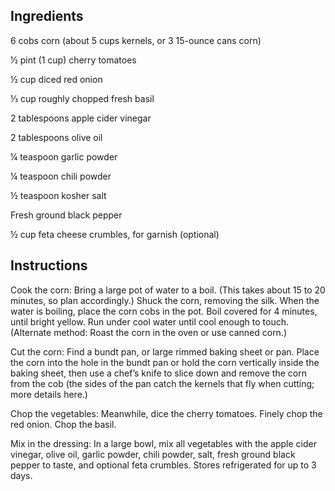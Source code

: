 ## Ingredients

6 cobs corn (about 5 cups kernels, or 3 15-ounce cans corn)

½ pint (1 cup) cherry tomatoes

½ cup diced red onion

⅓ cup roughly chopped fresh basil

2 tablespoons apple cider vinegar

2 tablespoons olive oil

¼ teaspoon garlic powder

¼ teaspoon chili powder

½ teaspoon kosher salt

Fresh ground black pepper

½ cup feta cheese crumbles, for garnish (optional)

## Instructions

Cook the corn: Bring a large pot of water to a boil. (This takes about 15 to 20 minutes, so plan accordingly.) Shuck the corn, removing the silk. When the water is boiling, place the corn cobs in the pot. Boil covered for 4 minutes, until bright yellow. Run under cool water until cool enough to touch. (Alternate method: Roast the corn in the oven or use canned corn.)

Cut the corn: Find a bundt pan, or large rimmed baking sheet or pan. Place the corn into the hole in the bundt pan or hold the corn vertically inside the baking sheet, then use a chef’s knife to slice down and remove the corn from the cob (the sides of the pan catch the kernels that fly when cutting; more details here.)

Chop the vegetables: Meanwhile, dice the cherry tomatoes. Finely chop the red onion. Chop the basil.

Mix in the dressing: In a large bowl, mix all vegetables with the apple cider vinegar, olive oil, garlic powder, chili powder, salt, fresh ground black pepper to taste, and optional feta crumbles. Stores refrigerated for up to 3 days.
